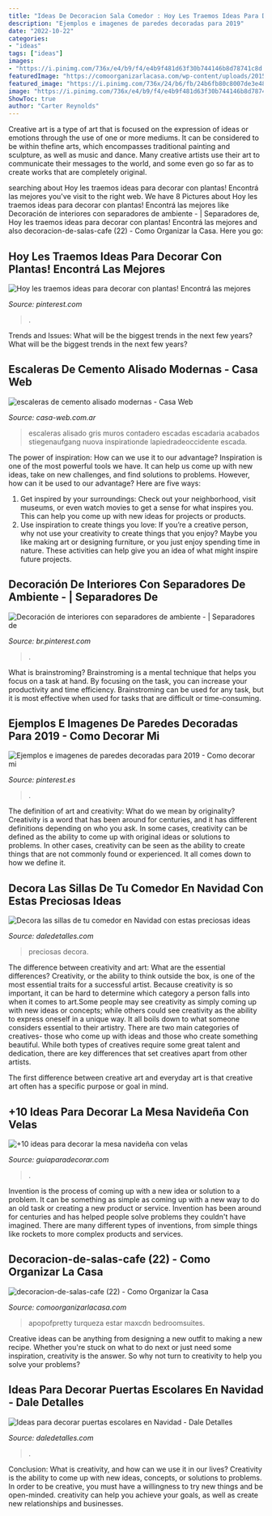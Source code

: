 ```yaml
---
title: "Ideas De Decoracion Sala Comedor : Hoy Les Traemos Ideas Para Decorar Con Plantas! Encontrá Las Mejores"
description: "Ejemplos e imagenes de paredes decoradas para 2019"
date: "2022-10-22"
categories:
- "ideas"
tags: ["ideas"]
images:
- "https://i.pinimg.com/736x/e4/b9/f4/e4b9f481d63f30b744146b8d78741c8d.jpg"
featuredImage: "https://comoorganizarlacasa.com/wp-content/uploads/2015/11/decoracion-de-salas-cafe-22.jpg"
featured_image: "https://i.pinimg.com/736x/24/b6/fb/24b6fb80c8007de3e4873412ad04a294.jpg"
image: "https://i.pinimg.com/736x/e4/b9/f4/e4b9f481d63f30b744146b8d78741c8d.jpg"
ShowToc: true
author: "Carter Reynolds"
---
```



Creative art is a type of art that is focused on the expression of ideas or emotions through the use of one or more mediums. It can be considered to be within thefine arts, which encompasses traditional painting and sculpture, as well as music and dance. Many creative artists use their art to communicate their messages to the world, and some even go so far as to create works that are completely original.

	

		
searching about Hoy les traemos ideas para decorar con plantas! Encontrá las mejores you've visit to the right web. We have 8 Pictures about Hoy les traemos ideas para decorar con plantas! Encontrá las mejores like Decoración de interiores con separadores de ambiente - | Separadores de, Hoy les traemos ideas para decorar con plantas! Encontrá las mejores and also decoracion-de-salas-cafe (22) - Como Organizar la Casa. Here you go:
		
    
## Hoy Les Traemos Ideas Para Decorar Con Plantas! Encontrá Las Mejores

<img loading=lazy src="https://i.pinimg.com/736x/e4/b9/f4/e4b9f481d63f30b744146b8d78741c8d.jpg" onerror="this.onerror=null;this.src='https://tse1.mm.bing.net/th?id=OIP.FZ2kgTxw72imR7O2gjdR1wHaLH&amp;pid=15.1';" alt="Hoy les traemos ideas para decorar con plantas! Encontrá las mejores">

_Source: pinterest.com_

>. 

	

Trends and Issues: What will be the biggest trends in the next few years?
What will be the biggest trends in the next few years?

    
## Escaleras De Cemento Alisado Modernas - Casa Web

<img loading=lazy src="https://casa-web.com.ar/wp-content/uploads/2020/05/escaleras-de-cemento-alisado-modernas.jpg" onerror="this.onerror=null;this.src='https://tse1.mm.bing.net/th?id=OIP.bdBjk_SsLzuBr037u1oInwAAAA&amp;pid=15.1';" alt="escaleras de cemento alisado modernas - Casa Web">

_Source: casa-web.com.ar_

>escaleras alisado gris muros contadero escadas escadaria acabados stiegenaufgang nuova inspirationde lapiedradeoccidente escada. 

	

The power of inspiration: How can we use it to our advantage?
Inspiration is one of the most powerful tools we have. It can help us come up with new ideas, take on new challenges, and find solutions to problems. However, how can it be used to our advantage? Here are five ways: 
1) Get inspired by your surroundings: Check out your neighborhood, visit museums, or even watch movies to get a sense for what inspires you. This can help you come up with new ideas for projects or products. 
2) Use inspiration to create things you love: If you’re a creative person, why not use your creativity to create things that you enjoy? Maybe you like making art or designing furniture, or you just enjoy spending time in nature. These activities can help give you an idea of what might inspire future projects.

    
## Decoración De Interiores Con Separadores De Ambiente - | Separadores De

<img loading=lazy src="https://i.pinimg.com/736x/24/b6/fb/24b6fb80c8007de3e4873412ad04a294.jpg" onerror="this.onerror=null;this.src='https://tse3.mm.bing.net/th?id=OIP.a9mZFUERchnvYzKKh7-JaQHaLH&amp;pid=15.1';" alt="Decoración de interiores con separadores de ambiente - | Separadores de">

_Source: br.pinterest.com_

>. 

	

What is brainstroming? Brainstroming is a mental technique that helps you focus on a task at hand. By focusing on the task, you can increase your productivity and time efficiency. Brainstroming can be used for any task, but it is most effective when used for tasks that are difficult or time-consuming.

    
## Ejemplos E Imagenes De Paredes Decoradas Para 2019 - Como Decorar Mi

<img loading=lazy src="https://i.pinimg.com/736x/24/8d/ee/248dee6ee0b10ba2268f5956a9a4b33f.jpg" onerror="this.onerror=null;this.src='https://tse2.mm.bing.net/th?id=OIP.w3j1MN8DgXml_RBUoSDzQwAAAA&amp;pid=15.1';" alt="Ejemplos e imagenes de paredes decoradas para 2019 - Como decorar mi">

_Source: pinterest.es_

>. 

	

The definition of art and creativity: What do we mean by originality?
Creativity is a word that has been around for centuries, and it has different definitions depending on who you ask. In some cases, creativity can be defined as the ability to come up with original ideas or solutions to problems. In other cases, creativity can be seen as the ability to create things that are not commonly found or experienced. It all comes down to how we define it.

    
## Decora Las Sillas De Tu Comedor En Navidad Con Estas Preciosas Ideas

<img loading=lazy src="https://i0.wp.com/www.daledetalles.com/wp-content/uploads/2016/09/sillas-decoradas-para-navidad8.jpg" onerror="this.onerror=null;this.src='https://tse1.mm.bing.net/th?id=OIP.HvLK6qjmhyWRo4kNircRlAHaJ3&amp;pid=15.1';" alt="Decora las sillas de tu comedor en Navidad con estas preciosas ideas">

_Source: daledetalles.com_

>preciosas decora. 

	

The difference between creativity and art: What are the essential differences?
Creativity, or the ability to think outside the box, is one of the most essential traits for a successful artist. Because creativity is so important, it can be hard to determine which category a person falls into when it comes to art.Some people may see creativity as simply coming up with new ideas or concepts; while others could see creativity as the ability to express oneself in a unique way. It all boils down to what someone considers essential to their artistry.
There are two main categories of creatives- those who come up with ideas and those who create something beautiful. While both types of creatives require some great talent and dedication, there are key differences that set creatives apart from other artists. 

The first difference between creative art and everyday art is that creative art often has a specific purpose or goal in mind.

    
## +10 Ideas Para Decorar La Mesa Navideña Con Velas

<img loading=lazy src="https://www.guiaparadecorar.com/wp-content/uploads/2019/12/Ideas-para-decorar-la-mesa-navidena-10.jpg" onerror="this.onerror=null;this.src='https://tse2.mm.bing.net/th?id=OIP.wh9HLSeqnY1-jC03ZadM5wHaLG&amp;pid=15.1';" alt="+10 ideas para decorar la mesa navideña con velas">

_Source: guiaparadecorar.com_

>. 

	

Invention is the process of coming up with a new idea or solution to a problem. It can be something as simple as coming up with a new way to do an old task or creating a new product or service. Invention has been around for centuries and has helped people solve problems they couldn't have imagined. There are many different types of inventions, from simple things like rockets to more complex products and services.

    
## Decoracion-de-salas-cafe (22) - Como Organizar La Casa

<img loading=lazy src="https://comoorganizarlacasa.com/wp-content/uploads/2015/11/decoracion-de-salas-cafe-22.jpg" onerror="this.onerror=null;this.src='https://tse1.mm.bing.net/th?id=OIP.3klnwiQV2M06ej5rMsA5jgHaLJ&amp;pid=15.1';" alt="decoracion-de-salas-cafe (22) - Como Organizar la Casa">

_Source: comoorganizarlacasa.com_

>apopofpretty turqueza estar maxcdn bedroomsuites. 

	

Creative ideas can be anything from designing a new outfit to making a new recipe. Whether you're stuck on what to do next or just need some inspiration, creativity is the answer. So why not turn to creativity to help you solve your problems?

    
## Ideas Para Decorar Puertas Escolares En Navidad - Dale Detalles

<img loading=lazy src="https://i2.wp.com/www.daledetalles.com/wp-content/uploads/2017/10/Idea-para-decorar-puertas-escolares-en-Navidad2.jpg?resize=550%2C807" onerror="this.onerror=null;this.src='https://tse4.mm.bing.net/th?id=OIP.H5NqQZuh9PdbNTkctRNqVQHaK3&amp;pid=15.1';" alt="Ideas para decorar puertas escolares en Navidad - Dale Detalles">

_Source: daledetalles.com_

>. 

	

Conclusion: What is creativity, and how can we use it in our lives?
Creativity is the ability to come up with new ideas, concepts, or solutions to problems. In order to be creative, you must have a willingness to try new things and be open-minded. creativity can help you achieve your goals, as well as create new relationships and businesses.


